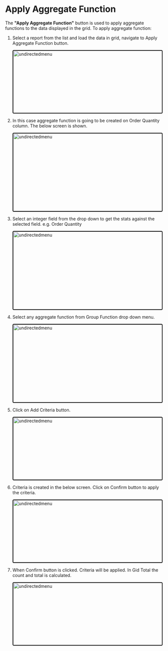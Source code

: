 # Apply Aggregate Function

The **"Apply Aggregate Function"** button is used to apply aggregate functions to the data displayed in the grid. To apply aggregate function:

1. Select a report from the list and load the data in grid, navigate to Apply Aggregate Function button.

    <img src="./Attachments/Aggregate_Func_Btn.png" alt="undirectedmenu" style="height: 200px; width:500px;margin:auto;display:block; cursor: zoom-in; 
    border: 2px solid #000000; border-radius: 4px;"
    onclick="this.style.height='400px'; this.style.cursor='zoom-out';" 
    ondblclick="this.style.height='200px'; this.style.cursor='zoom-in';">

2. In this case aggregate function is going to be created on Order Quantity column. The below screen is shown.

    <img src="./Attachments/Aggregate_Func_Fields.png" alt="undirectedmenu" style="height: 250px; width:500px;margin:auto;display:block; cursor: zoom-in; 
    border: 2px solid #000000; border-radius: 4px;"
    onclick="this.style.height='400px'; this.style.cursor='zoom-out';" 
    ondblclick="this.style.height='200px'; this.style.cursor='zoom-in';">

3. Select an integer field from the drop down to get the stats against the selected field. e.g.  Order Quantity

    <img src="./Attachments/Aggregate_Func_Fields2.png" alt="undirectedmenu" style="height: 250px; width:500px;margin:auto;display:block; cursor: zoom-in; 
    border: 2px solid #000000; border-radius: 4px;"
    onclick="this.style.height='400px'; this.style.cursor='zoom-out';" 
    ondblclick="this.style.height='200px'; this.style.cursor='zoom-in';">

4. Select any aggregate function from Group Function drop down menu.

    <img src="./Attachments/Aggregate_Func_Fields3.png" alt="undirectedmenu" style="height: 250px; width:500px;margin:auto;display:block; cursor: zoom-in; 
    border: 2px solid #000000; border-radius: 4px;"
    onclick="this.style.height='400px'; this.style.cursor='zoom-out';" 
    ondblclick="this.style.height='200px'; this.style.cursor='zoom-in';">

5. Click on Add Criteria button.

    <img src="./Attachments/Aggregate_Func_Criteria1.png" alt="undirectedmenu" style="height: 200px; width:500px;margin:auto;display:block; cursor: zoom-in; 
    border: 2px solid #000000; border-radius: 4px;"
    onclick="this.style.height='400px'; this.style.cursor='zoom-out';" 
    ondblclick="this.style.height='200px'; this.style.cursor='zoom-in';">

6. Criteria is created in the below screen. Click on Confirm button to apply the criteria.

    <img src="./Attachments/Aggregate_Func_Criteria2..png" alt="undirectedmenu" style="height: 200px;width: 500px; margin:auto;display:block; cursor: zoom-in; 
    border: 2px solid #000000; border-radius: 4px;"
    onclick="this.style.height='400px'; this.style.cursor='zoom-out';" 
    ondblclick="this.style.height='200px'; this.style.cursor='zoom-in';">

7. When Confirm button is clicked. Criteria will be applied. In Gid Total the count and total is calculated.

    <img src="./Attachments/Aggregate_Total.png" alt="undirectedmenu" style="height: 200px;width: 500px;margin:auto;display:block; cursor: zoom-in; 
    border: 2px solid #000000; border-radius: 4px;"
    onclick="this.style.height='400px'; this.style.cursor='zoom-out';" 
    ondblclick="this.style.height='200px'; this.style.cursor='zoom-in';">